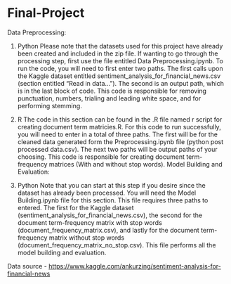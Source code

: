 # Final-Project

Data Preprocessing:
1) Python
Please note that the datasets used for this project have already been created and included in the zip file. If wanting to go through the processing step, first use the file entitled Data Preprocessing.ipynb. To run the code, you will need to first enter two paths. The first calls upon the Kaggle dataset entitled sentiment_analysis_for_financial_news.csv (section entitled “Read in data…”).  The second is an output path, which is in the last block of code. 
This code is responsible for removing punctuation, numbers, trialing and leading white space, and for performing stemming.
2) R
The code in this section can be found in the .R file named r script for creating document term matricies.R. For this code to run successfully, you will need to enter in a total of three paths. The first will be for the cleaned data generated form the Preprocessing.ipynb file (python post processed data.csv). The next two paths will be output paths of your choosing.
This code is responsible for creating document term-frequency matrices (With and without stop words). 
Model Building and Evaluation:


1)	Python
Note that you can start at this step if you desire since the dataset has already been processed. You will need the Model Building.ipynb file for this section. This file requires three paths to entered. The first for the Kaggle dataset (sentiment_analysis_for_financial_news.csv), the second for the document term-frequency matrix with stop words (document_frequency_matrix.csv), and lastly for the document term-frequency matrix without stop words (document_frequency_matrix_no_stop.csv). This file performs all the model building and evaluation. 

Data source - https://www.kaggle.com/ankurzing/sentiment-analysis-for-financial-news

